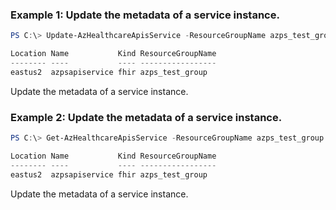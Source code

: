 ### Example 1: Update the metadata of a service instance.
```powershell
PS C:\> Update-AzHealthcareApisService -ResourceGroupName azps_test_group -Name azpsapiservice -Tag @{"abc"="123"}

Location Name           Kind ResourceGroupName
-------- ----           ---- -----------------
eastus2  azpsapiservice fhir azps_test_group
```

Update the metadata of a service instance.

### Example 2: Update the metadata of a service instance.
```powershell
PS C:\> Get-AzHealthcareApisService -ResourceGroupName azps_test_group -Name azpsapiservice | Update-AzHealthcareApisService -Tag @{"abc"="123"}

Location Name           Kind ResourceGroupName
-------- ----           ---- -----------------
eastus2  azpsapiservice fhir azps_test_group
```

Update the metadata of a service instance.
